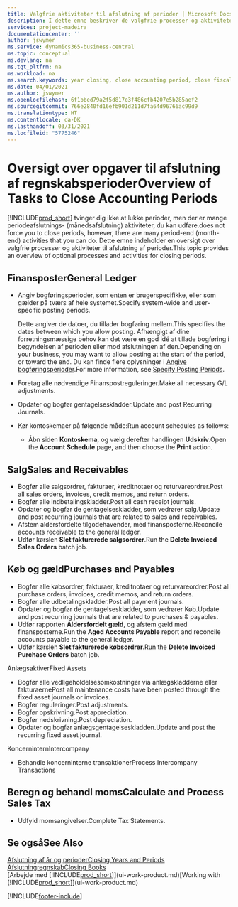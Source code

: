 ```yaml
---
title: Valgfrie aktiviteter til afslutning af perioder | Microsoft Docs
description: I dette emne beskriver de valgfrie processer og aktiviteter til afslutning af regnskabsperioder i Business Central.
services: project-madeira
documentationcenter: ''
author: jswymer
ms.service: dynamics365-business-central
ms.topic: conceptual
ms.devlang: na
ms.tgt_pltfrm: na
ms.workload: na
ms.search.keywords: year closing, close accounting period, close fiscal year, aging, creditor payments, vendor payments
ms.date: 04/01/2021
ms.author: jswymer
ms.openlocfilehash: 6f1bbed79a2f5d817e3f486cfb4207e5b285aef2
ms.sourcegitcommit: 766e2840fd16efb901d211d7fa64d96766ac99d9
ms.translationtype: HT
ms.contentlocale: da-DK
ms.lasthandoff: 03/31/2021
ms.locfileid: "5775246"
---
```

# <a name="overview-of-tasks-to-close-accounting-periods"></a><span data-ttu-id="c5475-103">Oversigt over opgaver til afslutning af regnskabsperioder</span><span class="sxs-lookup"><span data-stu-id="c5475-103">Overview of Tasks to Close Accounting Periods</span></span>
[!INCLUDE[prod_short](includes/prod_short.md)] <span data-ttu-id="c5475-104">tvinger dig ikke at lukke perioder, men der er mange periodeafslutnings- (månedsafslutning) aktiviteter, du kan udføre.</span><span class="sxs-lookup"><span data-stu-id="c5475-104">does not force you to close periods, however, there are many period-end (month-end) activities that you can do.</span></span> <span data-ttu-id="c5475-105">Dette emne indeholder en oversigt over valgfrie processer og aktiviteter til afslutning af perioder.</span><span class="sxs-lookup"><span data-stu-id="c5475-105">This topic provides an overview of optional processes and activities for closing periods.</span></span>  

## <a name="general-ledger"></a><span data-ttu-id="c5475-106">Finansposter</span><span class="sxs-lookup"><span data-stu-id="c5475-106">General Ledger</span></span>
* <span data-ttu-id="c5475-107">Angiv bogføringsperioder, som enten er brugerspecifikke, eller som gælder på tværs af hele systemet.</span><span class="sxs-lookup"><span data-stu-id="c5475-107">Specify system-wide and user-specific posting periods.</span></span>  

    <span data-ttu-id="c5475-108">Dette angiver de datoer, du tillader bogføring mellem.</span><span class="sxs-lookup"><span data-stu-id="c5475-108">This specifies the dates between which you allow posting.</span></span> <span data-ttu-id="c5475-109">Afhængigt af dine forretningsmæssige behov kan det være en god idé at tillade bogføring i begyndelsen af perioden eller mod afslutningen af den.</span><span class="sxs-lookup"><span data-stu-id="c5475-109">Depending on your business, you may want to allow posting at the start of the period, or toward the end.</span></span> <span data-ttu-id="c5475-110">Du kan finde flere oplysninger i [Angive bogføringsperioder](finance-how-specify-posting-periods.md).</span><span class="sxs-lookup"><span data-stu-id="c5475-110">For more information, see [Specify Posting Periods](finance-how-specify-posting-periods.md).</span></span>  
* <span data-ttu-id="c5475-111">Foretag alle nødvendige Finanspostreguleringer.</span><span class="sxs-lookup"><span data-stu-id="c5475-111">Make all necessary G/L adjustments.</span></span>  
* <span data-ttu-id="c5475-112">Opdater og bogfør gentagelseskladder.</span><span class="sxs-lookup"><span data-stu-id="c5475-112">Update and post Recurring Journals.</span></span>  
  <!--* Process Consolidations-->
* <span data-ttu-id="c5475-113">Kør kontoskemaer på følgende måde:</span><span class="sxs-lookup"><span data-stu-id="c5475-113">Run account schedules as follows:</span></span>  
  * <span data-ttu-id="c5475-114">Åbn siden **Kontoskema**, og vælg derefter handlingen **Udskriv**.</span><span class="sxs-lookup"><span data-stu-id="c5475-114">Open the **Account Schedule** page, and then choose the **Print** action.</span></span>  

## <a name="sales-and-receivables"></a><span data-ttu-id="c5475-115">Salg</span><span class="sxs-lookup"><span data-stu-id="c5475-115">Sales and Receivables</span></span>
* <span data-ttu-id="c5475-116">Bogfør alle salgsordrer, fakturaer, kreditnotaer og returvareordrer.</span><span class="sxs-lookup"><span data-stu-id="c5475-116">Post all sales orders, invoices, credit memos, and return orders.</span></span>  
* <span data-ttu-id="c5475-117">Bogfør alle indbetalingskladder.</span><span class="sxs-lookup"><span data-stu-id="c5475-117">Post all cash receipt journals.</span></span>  
* <span data-ttu-id="c5475-118">Opdater og bogfør de gentagelseskladder, som vedrører salg.</span><span class="sxs-lookup"><span data-stu-id="c5475-118">Update and post recurring journals that are related to sales and receivables.</span></span>  
* <span data-ttu-id="c5475-119">Afstem aldersfordelte tilgodehavender, med finansposterne.</span><span class="sxs-lookup"><span data-stu-id="c5475-119">Reconcile accounts receivable to the general ledger.</span></span>  
* <span data-ttu-id="c5475-120">Udfør kørslen **Slet fakturerede salgsordrer**.</span><span class="sxs-lookup"><span data-stu-id="c5475-120">Run the **Delete Invoiced Sales Orders** batch job.</span></span>  

## <a name="purchases-and-payables"></a><span data-ttu-id="c5475-121">Køb og gæld</span><span class="sxs-lookup"><span data-stu-id="c5475-121">Purchases and Payables</span></span>
* <span data-ttu-id="c5475-122">Bogfør alle købsordrer, fakturaer, kreditnotaer og returvareordrer.</span><span class="sxs-lookup"><span data-stu-id="c5475-122">Post all purchase orders, invoices, credit memos, and return orders.</span></span>  
* <span data-ttu-id="c5475-123">Bogfør alle udbetalingskladder.</span><span class="sxs-lookup"><span data-stu-id="c5475-123">Post all payment journals.</span></span>  
* <span data-ttu-id="c5475-124">Opdater og bogfør de gentagelseskladder, som vedrører Køb.</span><span class="sxs-lookup"><span data-stu-id="c5475-124">Update and post recurring journals that are related to purchases & payables.</span></span>  
* <span data-ttu-id="c5475-125">Udfør rapporten **Aldersfordelt gæld**, og afstem gæld med finansposterne.</span><span class="sxs-lookup"><span data-stu-id="c5475-125">Run the **Aged Accounts Payable** report and reconcile accounts payable to the general ledger.</span></span>  
* <span data-ttu-id="c5475-126">Udfør kørslen **Slet fakturerede købsordrer**.</span><span class="sxs-lookup"><span data-stu-id="c5475-126">Run the **Delete Invoiced Purchase Orders** batch job.</span></span>  

<span data-ttu-id="c5475-127">Anlægsaktiver</span><span class="sxs-lookup"><span data-stu-id="c5475-127">Fixed Assets</span></span>
* <span data-ttu-id="c5475-128">Bogfør alle vedligeholdelsesomkostninger via anlægskladderne eller fakturaerne</span><span class="sxs-lookup"><span data-stu-id="c5475-128">Post all maintenance costs have been posted through the fixed asset journals or invoices.</span></span>
* <span data-ttu-id="c5475-129">Bogfør reguleringer.</span><span class="sxs-lookup"><span data-stu-id="c5475-129">Post adjustments.</span></span>
* <span data-ttu-id="c5475-130">Bogfør opskrivning.</span><span class="sxs-lookup"><span data-stu-id="c5475-130">Post appreciation.</span></span>
* <span data-ttu-id="c5475-131">Bogfør nedskrivning.</span><span class="sxs-lookup"><span data-stu-id="c5475-131">Post depreciation.</span></span>
* <span data-ttu-id="c5475-132">Opdater og bogfør anlægsgentagelseskladden.</span><span class="sxs-lookup"><span data-stu-id="c5475-132">Update and post the recurring fixed asset journal.</span></span>

<span data-ttu-id="c5475-133">Koncernintern</span><span class="sxs-lookup"><span data-stu-id="c5475-133">Intercompany</span></span>
* <span data-ttu-id="c5475-134">Behandle koncerninterne transaktioner</span><span class="sxs-lookup"><span data-stu-id="c5475-134">Process Intercompany Transactions</span></span>

## <a name="calculate-and-process-sales-tax"></a><span data-ttu-id="c5475-135">Beregn og behandl moms</span><span class="sxs-lookup"><span data-stu-id="c5475-135">Calculate and Process Sales Tax</span></span>
* <span data-ttu-id="c5475-136">Udfyld momsangivelser.</span><span class="sxs-lookup"><span data-stu-id="c5475-136">Complete Tax Statements.</span></span>  

## <a name="see-also"></a><span data-ttu-id="c5475-137">Se også</span><span class="sxs-lookup"><span data-stu-id="c5475-137">See Also</span></span>
[<span data-ttu-id="c5475-138">Afslutning af år og perioder</span><span class="sxs-lookup"><span data-stu-id="c5475-138">Closing Years and Periods</span></span>](year-close-years-periods.md)  
[<span data-ttu-id="c5475-139">Afslutningregnskab</span><span class="sxs-lookup"><span data-stu-id="c5475-139">Closing Books</span></span>](year-close-books.md)  
<span data-ttu-id="c5475-140">[Arbejde med [!INCLUDE[prod_short](includes/prod_short.md)]](ui-work-product.md)</span><span class="sxs-lookup"><span data-stu-id="c5475-140">[Working with [!INCLUDE[prod_short](includes/prod_short.md)]](ui-work-product.md)</span></span>


[!INCLUDE[footer-include](includes/footer-banner.md)]